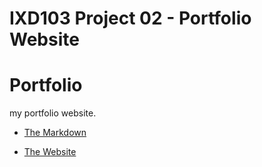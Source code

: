 IXD103 Project 02 - Portfolio Website
======================================

Portfolio
======================================
my portfolio website.

- [The Markdown](https://ryanmcclelland.github.io/portfolio/index.html)

- [The Website](https://github.com/ryanmcclelland/portfolio/blob/gh-pages/index.html)
